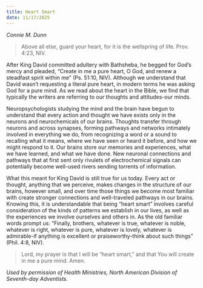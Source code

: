 ```yaml
---
title: Heart Smart
date: 11/17/2025
---
```


_Connie M. Dunn_

> <p></p>
> Above all else, guard your heart, for it is the wellspring of life. Prov. 4:23, NIV.

After King David committed adultery with Bathsheba, he begged for God’s mercy and pleaded, “Create in me a pure heart, O God, and renew a steadfast spirit within me” (Ps. 51:10, NIV). Although we understand that David wasn’t requesting a literal pure heart, in modern terms he was asking God for a pure mind. As we read about the heart in the Bible, we find that typically the writers are referring to our thoughts and attitudes-our minds.

Neuropsychologists studying the mind and the brain have begun to understand that every action and thought we have exists only in the neurons and neurochemicals of our brains. Thoughts transfer through neurons and across synapses, forming pathways and networks intimately involved in everything we do, from recognizing a word or a sound to recalling what it means, where we have seen or heard it before, and how we might respond to it. Our brains store our memories and experiences, what we have learned, and what we have done. New neuronal connections and pathways that at first sent only rivulets of electrochemical signals can potentially become well-used rivers sending torrents of information.

What this meant for King David is still true for us today. Every act or thought, anything that we perceive, makes changes in the structure of our brains, however small, and over time those things we become most familiar with create stronger connections and well-traveled pathways in our brains. Knowing this, it is understandable that being “heart smart” involves careful consideration of the kinds of patterns we establish in our lives, as well as the experiences we involve ourselves and others in. As the old familiar words prompt us: “Finally, brothers, whatever is true, whatever is noble, whatever is right, whatever is pure, whatever is lovely, whatever is admirable-if anything is excellent or praiseworthy-think about such things” (Phil. 4:8, NIV).

> <callout></callout>
> Lord, my prayer is that I will be “heart smart,” and that You will create in me a pure mind. Amen.

_Used by permission of Health Ministries, North American Division of Seventh-day Adventists._